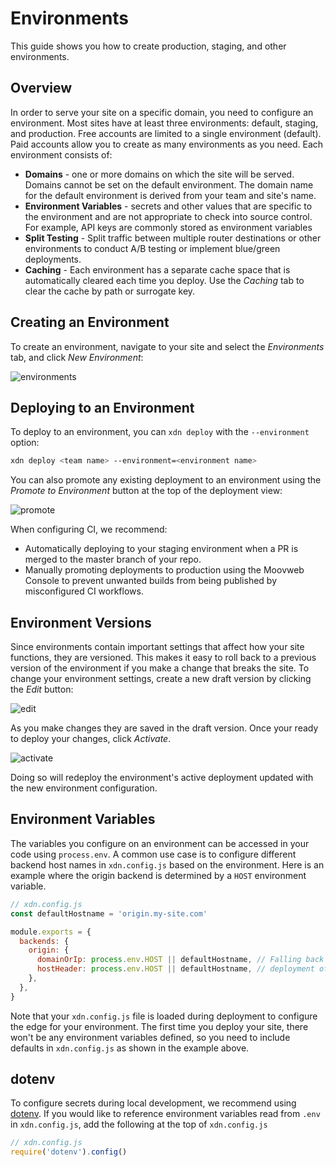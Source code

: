 # Environments

This guide shows you how to create production, staging, and other environments.

## Overview

In order to serve your site on a specific domain, you need to configure an environment. Most sites have at least three environments: default, staging, and production. Free accounts are limited to a single environment (default). Paid accounts allow you to create as many environments as you need. Each environment consists of:

- **Domains** - one or more domains on which the site will be served. Domains cannot be set on the default environment. The domain name for the default environment is derived from your team and site's name.
- **Environment Variables** - secrets and other values that are specific to the environment and are not appropriate to check into source control. For example, API keys are commonly stored as environment variables
- **Split Testing** - Split traffic between multiple router destinations or other environments to conduct A/B testing or implement blue/green deployments.
- **Caching** - Each environment has a separate cache space that is automatically cleared each time you deploy. Use the *Caching* tab to clear the cache by path or surrogate key.

## Creating an Environment

To create an environment, navigate to your site and select the *Environments* tab, and click *New Environment*:

![environments](/images/environments/environments.png)

## Deploying to an Environment

To deploy to an environment, you can `xdn deploy` with the `--environment` option:

```bash
xdn deploy <team name> --environment=<environment name>
```

You can also promote any existing deployment to an environment using the *Promote to Environment* button at the top of the deployment view:

![promote](/images/environments/promote.png)

When configuring CI, we recommend:

- Automatically deploying to your staging environment when a PR is merged to the master branch of your repo.
- Manually promoting deployments to production using the Moovweb Console to prevent unwanted builds from being published by misconfigured CI workflows.

## Environment Versions

Since environments contain important settings that affect how your site functions, they are versioned. This makes it easy to roll back to a previous version of the environment if you make a change that breaks the site. To change your environment settings, create a new draft version by clicking the *Edit* button:

![edit](/images/environments/edit.png)

As you make changes they are saved in the draft version. Once your ready to deploy your changes, click *Activate*.

![activate](/images/environments/activate.png)

Doing so will redeploy the environment's active deployment updated with the new environment configuration.

## Environment Variables

The variables you configure on an environment can be accessed in your code using `process.env`.  A common use case is to configure
different backend host names in `xdn.config.js` based on the environment.  Here is an example where the origin backend is determined 
by a `HOST` environment variable.  

```js
// xdn.config.js
const defaultHostname = 'origin.my-site.com'

module.exports = {
  backends: {
    origin: {
      domainOrIp: process.env.HOST || defaultHostname, // Falling back to defaultHostname is needed during the initial 
      hostHeader: process.env.HOST || defaultHostname, // deployment of your site, when an environment is not yet configured.
    },
  },
}
```

Note that your `xdn.config.js` file is loaded during deployment to configure the edge for your environment.  The first time you 
deploy your site, there won't be any environment variables defined, so you need to include defaults in `xdn.config.js` as
shown in the example above.

## dotenv

To configure secrets during local development, we recommend using [dotenv](https://github.com/motdotla/dotenv). 
If you would like to reference environment variables read from `.env` in `xdn.config.js`, add the following at the top
of `xdn.config.js`

```js
// xdn.config.js
require('dotenv').config()
```
